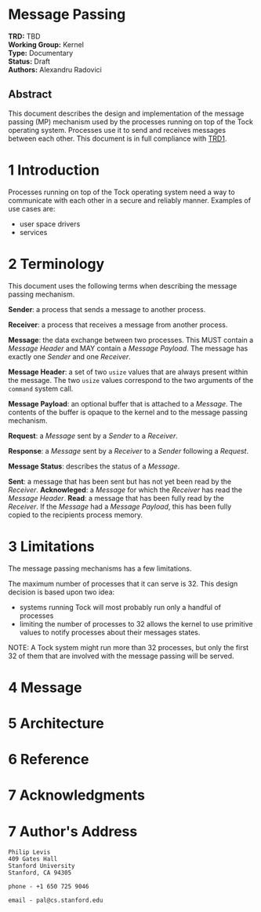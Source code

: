 Message Passing
===============

**TRD:** TBD<br/>
**Working Group:** Kernel<br/>
**Type:** Documentary<br/>
**Status:** Draft<br/>
**Authors:** Alexandru Radovici<br/>

Abstract
-------------------------------

This document describes the design and implementation of the 
message passing (MP) mechanism used by the processes running on top
of the Tock operating system. Processes use it to send and receives 
messages between each other. This document is in full compliance with [TRD1].

1 Introduction
====================================================================
Processes running on top of the Tock operating system need a way
to communicate with each other in a secure and reliably manner.
Examples of use cases are:
- user space drivers
- services


2 Terminology
====================================================================
This document uses the following terms when describing the message
passing mechanism.

**Sender**: a process that sends a message to another process.

**Receiver**: a process that receives a message from another process.

**Message**: the data exchange between two processes. This MUST contain
a *Message Header* and MAY contain a *Message Payload*. The message has
exactly one *Sender* and one *Receiver*.

**Message Header**: a set of two `usize` values that are always present
within the message. The two `usize` values correspond to the two arguments
of the `command` system call.

**Message Payload**: an optional buffer that is attached to 
a *Message*. The contents of the buffer is opaque to the kernel and
to the message passing mechanism.

**Request**: a *Message* sent by a *Sender* to a *Receiver*.

**Response**: a *Message* sent by a *Receiver* to a *Sender* following 
a *Request*.

**Message Status**: describes the status of a *Message*.

**Sent**: a message that has been sent but has not yet been read by the
*Receiver*.
 **Acknowleged**: a *Message* for which the *Receiver* has read 
the *Message Header*.
**Read**: a message that has been fully read by the *Receiver*.
If the *Message* had a *Message Payload*, this has been fully copied to the
recipients process memory.

3 Limitations
====================================================================
The message passing mechanisms has a few limitations.

The maximum number of processes that it can serve is 32. This design decision
is based upon two idea:
  - systems running Tock will most probably run only a handful of processes
  - limiting the number of processes to 32 allows the kernel to use primitive values
  to notify processes about their messages states.

NOTE: A Tock system might run more than 32 processes, but only the first 32 of them
that are involved with the message passing will be served.

4 Message
====================================================================

5 Architecture
====================================================================

6 Reference
====================================================================

7 Acknowledgments
====================================================================


7 Author's Address
====================================================================

    Philip Levis
    409 Gates Hall
    Stanford University
    Stanford, CA 94305

    phone - +1 650 725 9046

    email - pal@cs.stanford.edu

[TRD1]: trd1-trds.md "Tock Reference Document (TRD) Structure and Keywords"
